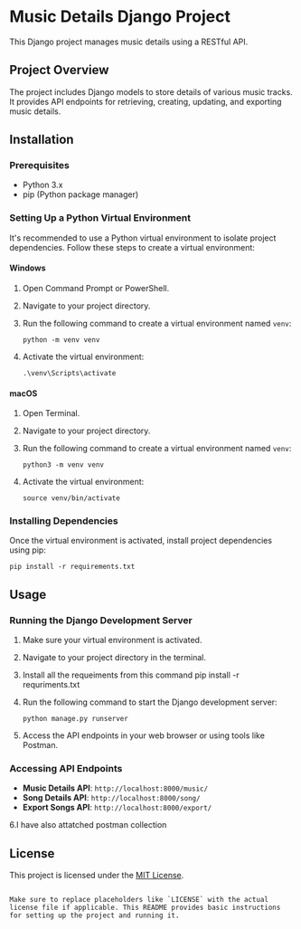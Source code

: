 

# Music Details Django Project

This Django project manages music details using a RESTful API.

## Project Overview

The project includes Django models to store details of various music tracks. It provides API endpoints for retrieving, creating, updating, and exporting music details.

## Installation

### Prerequisites

- Python 3.x
- pip (Python package manager)

### Setting Up a Python Virtual Environment

It's recommended to use a Python virtual environment to isolate project dependencies. Follow these steps to create a virtual environment:

#### Windows

1. Open Command Prompt or PowerShell.
2. Navigate to your project directory.
3. Run the following command to create a virtual environment named `venv`:

    ```shell
    python -m venv venv
    ```

4. Activate the virtual environment:

    ```shell
    .\venv\Scripts\activate
    ```

#### macOS

1. Open Terminal.
2. Navigate to your project directory.
3. Run the following command to create a virtual environment named `venv`:

    ```shell
    python3 -m venv venv
    ```

4. Activate the virtual environment:

    ```shell
    source venv/bin/activate
    ```

### Installing Dependencies

Once the virtual environment is activated, install project dependencies using pip:

```shell
pip install -r requirements.txt
```

## Usage

### Running the Django Development Server

1. Make sure your virtual environment is activated.
2. Navigate to your project directory in the terminal.
3. Install all the requeiments from this command 
    pip install -r requriments.txt
4. Run the following command to start the Django development server:

    ```shell
    python manage.py runserver
    ```

5. Access the API endpoints in your web browser or using tools like Postman.

### Accessing API Endpoints

- **Music Details API**: `http://localhost:8000/music/`
- **Song Details API**: `http://localhost:8000/song/`
- **Export Songs API**: `http://localhost:8000/export/`

6.I have also attatched postman collection 
## License

This project is licensed under the [MIT License](LICENSE).
```

Make sure to replace placeholders like `LICENSE` with the actual license file if applicable. This README provides basic instructions for setting up the project and running it.